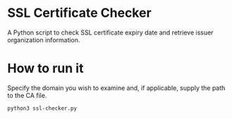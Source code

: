 # SSL Certificate Checker
A Python script to check SSL certificate expiry date and retrieve issuer organization information.

# How to run it
Specify the domain you wish to examine and, if applicable, supply the path to the CA file.
    
    python3 ssl-checker.py
